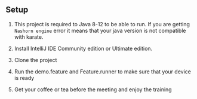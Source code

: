 <h2>Setup</h2>

1. This project is required to Java 8-12 to be able to run. If you are getting ```Nashorn engine``` error it means that your java version is not compatible with karate.

2. Install IntelliJ IDE Community edition or Ultimate edition. 

3. Clone the project 

4. Run the demo.feature and Feature.runner to make sure that your device is ready

5. Get your coffee or tea before the meeting and enjoy the training 
